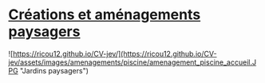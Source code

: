 # [Créations et aménagements paysagers](https://ricou12.github.io/CV-jev/)

![https://ricou12.github.io/CV-jev/](https://ricou12.github.io/CV-jev/assets/images/amenagements/piscine/amenagement_piscine_accueil.JPG "Jardins paysagers") 

